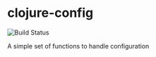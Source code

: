 clojure-config
==============

![Build Status](https://travis-ci.org/ezand/clojure-config.png?branch=master)

A simple set of functions to handle configuration
